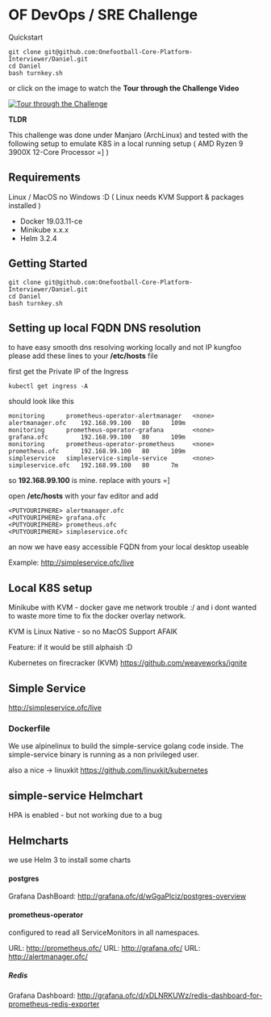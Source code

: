 # OF DevOps / SRE Challenge

Quickstart

```
git clone git@github.com:Onefootball-Core-Platform-Interviewer/Daniel.git
cd Daniel
bash turnkey.sh
```
or click on the image to watch the **Tour through the Challenge Video**

[![Tour through the Challenge](https://img.youtube.com/vi/Wi6-7wGvsnc/hqdefault.jpg)](https://youtu.be/Wi6-7wGvsnc)

**TLDR**

This challenge was done under Manjaro (ArchLinux) and tested with the following setup to emulate K8S in a local running setup
( AMD Ryzen 9 3900X 12-Core Processor =] )

## Requirements

Linux / MacOS no Windows :D
( Linux needs KVM Support & packages installed )

- Docker 19.03.11-ce
- Minikube x.x.x
- Helm 3.2.4

## Getting Started

```
git clone git@github.com:Onefootball-Core-Platform-Interviewer/Daniel.git
cd Daniel
bash turnkey.sh
```

## Setting up local FQDN DNS resolution

to have easy smooth dns resolving working locally and not IP kungfoo please add these lines to your **/etc/hosts** file

first get the Private IP of the Ingress

```
kubectl get ingress -A
```
should look like this
```
monitoring      prometheus-operator-alertmanager   <none>   alertmanager.ofc    192.168.99.100   80      109m
monitoring      prometheus-operator-grafana        <none>   grafana.ofc         192.168.99.100   80      109m
monitoring      prometheus-operator-prometheus     <none>   prometheus.ofc      192.168.99.100   80      109m
simpleservice   simpleservice-simple-service       <none>   simpleservice.ofc   192.168.99.100   80      7m
```

so **192.168.99.100** is mine.
replace <PUTYOURIPHERE> with yours =]

open **/etc/hosts** with your fav editor and add
```
<PUTYOURIPHERE> alertmanager.ofc
<PUTYOURIPHERE> grafana.ofc
<PUTYOURIPHERE> prometheus.ofc
<PUTYOURIPHERE> simpleservice.ofc
```

an now we have easy accessible FQDN from your local desktop useable

Example: http://simpleservice.ofc/live

## Local K8S setup

Minikube with KVM - docker gave me network trouble :/ and i dont wanted to waste more time to fix the docker overlay network.

KVM is Linux Native - so no MacOS Support AFAIK

Feature:
if it would be still alphaish :D

Kubernetes on firecracker (KVM)
https://github.com/weaveworks/ignite

## Simple Service

http://simpleservice.ofc/live

### Dockerfile

We use alpinelinux to build the simple-service golang code inside.
The simple-service binary is running as a non privileged user.

also a nice -> linuxkit https://github.com/linuxkit/kubernetes

## simple-service Helmchart

HPA is enabled - but not working due to a bug

## Helmcharts

we use Helm 3 to install some charts

#### postgres

Grafana DashBoard: http://grafana.ofc/d/wGgaPlciz/postgres-overview

#### prometheus-operator

configured to read all ServiceMonitors in all namespaces.

URL: http://prometheus.ofc/
URL: http://grafana.ofc/
URL: http://alertmanager.ofc/

##### Redis

Grafana Dashboard: http://grafana.ofc/d/xDLNRKUWz/redis-dashboard-for-prometheus-redis-exporter
